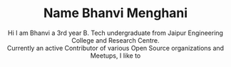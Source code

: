 <center><h1> Name Bhanvi Menghani </h1>
Hi I am Bhanvi a 3rd year B. Tech undergraduate from 
Jaipur Engineering College and Research Centre. 
<br>
Currently an active Contributor of various Open Source organizations and Meetups, I like to 
